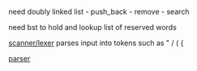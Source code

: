 need doubly linked list
    - push_back
    - remove
    - search

need bst to hold and lookup list of reserved words


[scanner/lexer](https://craftinginterpreters.com/a-map-of-the-territory.html#scanning)
    parses input into tokens such as " / ( {

[parser](https://craftinginterpreters.com/a-map-of-the-territory.html#parsing)

